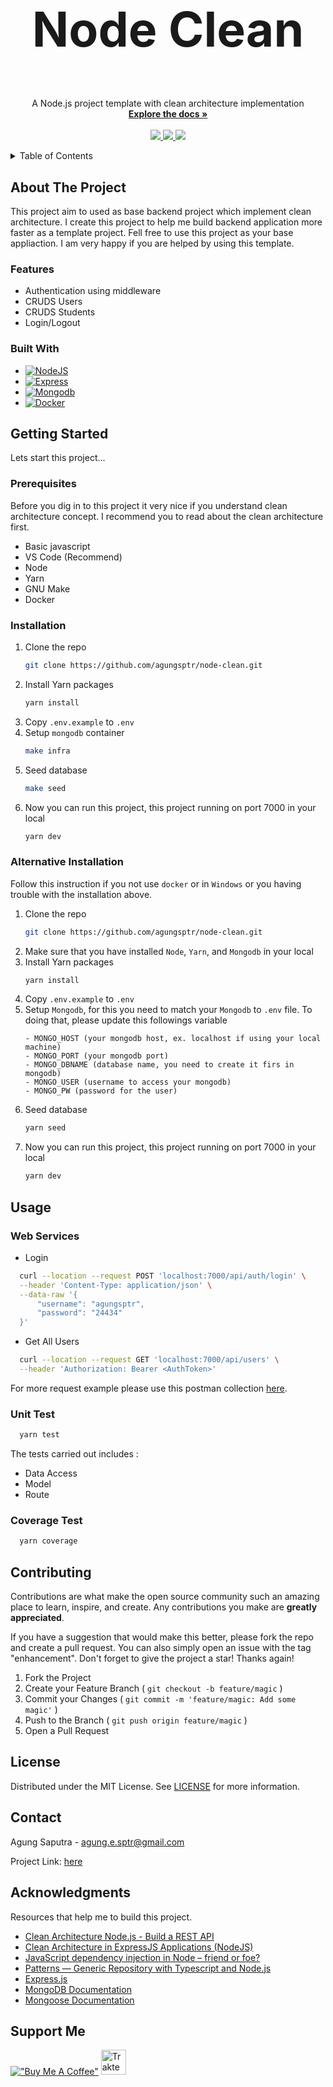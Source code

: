 <!-- PROJECT LOGO -->
<br />
<div align="center">
  <h2 align="center" style="font-size:8vw;">Node Clean</h2>

  <p align="center">
    A Node.js project template with clean architecture implementation
    <br />
    <a href="https://github.com/agungsptr/node-clean"><strong>Explore the docs »</strong></a>
    <br />
    <br />
    <a href="https://github.com/agungsptr/node-clean/stargazers">
      <img src="https://img.shields.io/github/stars/agungsptr/node-clean.svg">
    </a>
    <a href="https://github.com/agungsptr/node-clean/network">
      <img src="https://img.shields.io/github/forks/agungsptr/node-clean.svg?color=blue">
    </a>
    <a href="https://github.com/agungsptr/node-clean/network">
      <img src="https://img.shields.io/github/contributors/agungsptr/node-clean.svg?color=blue">
    </a>
  </p>
</div>


<!-- TABLE OF CONTENTS -->
<details>
  <summary>Table of Contents</summary>
  <ol>
    <li>
      <a href="#about-the-project">About The Project</a>
      <ul>
        <li><a href="#feature">Feature</a></li>
        <li><a href="#built-with">Built With</a></li>
      </ul>
    </li>
    <li>
      <a href="#getting-started">Getting Started</a>
      <ul>
        <li><a href="#prerequisites">Prerequisites</a></li>
        <li><a href="#installation">Installation</a></li>
        <li><a href="#alternative-installation">Alternative Installation</a></li>
      </ul>
    </li>
    <li>
      <a href="#usage">Usage</a>
      <ul>
        <li><a href="#web-services">Web Services</a></li>
        <li><a href="#unit-test">Unit Test</a></li>
        <li><a href="#coverage-test">Coverage Test</a></li>
      </ul>
    </li>
    <li><a href="#contributing">Contributing</a></li>
    <li><a href="#license">License</a></li>
    <li><a href="#contact">Contact</a></li>
    <li><a href="#acknowledgments">Acknowledgments</a></li>
    <li><a href="#support-me">Support Me</a></li>
  </ol>
</details>


<!-- ABOUT THE PROJECT -->
## About The Project
This project aim to used as base backend project which implement clean architecture. 
I create this project to help me build backend application more faster as a template project.
Fell free to use this project as your base appliaction.
I am very happy if you are helped by using this template.

### Features
* Authentication using middleware
* CRUDS Users
* CRUDS Students
* Login/Logout

### Built With
* [![NodeJS](https://img.shields.io/badge/node.js-6DA55F?style=for-the-badge&logo=node.js&logoColor=white)](https://nodejs.dev)
* [![Express](https://img.shields.io/badge/Express.js-404D59?style=for-the-badge&logo=express)](https://expressjs.com)
* [![Mongodb](https://img.shields.io/badge/MongoDB-4EA94B?style=for-the-badge&logo=mongodb&logoColor=white)](https://www.mongodb.com)
* [![Docker](https://img.shields.io/badge/docker-%230db7ed.svg?style=for-the-badge&logo=docker&logoColor=white)](https://www.docker.com)


<!-- GETTING STARTED -->
## Getting Started
Lets start this project...

### Prerequisites
Before you dig in to this project it very nice if you understand clean architecture concept. I recommend you to read about the clean architecture first.

* Basic javascript
* VS Code (Recommend)
* Node
* Yarn
* GNU Make
* Docker

### Installation
1. Clone the repo
   ```sh
   git clone https://github.com/agungsptr/node-clean.git
   ```
2. Install Yarn packages
   ```sh
   yarn install
   ```
3. Copy `.env.example` to `.env`
4. Setup `mongodb` container
   ```sh
   make infra
   ```
5. Seed database
   ```sh
   make seed
   ```
6. Now you can run this project, this project running on port 7000 in your local
   ```sh
   yarn dev
   ```

### Alternative Installation
Follow this instruction if you not use `docker` or in `Windows` or you having trouble with the installation above.

1. Clone the repo
   ```sh
   git clone https://github.com/agungsptr/node-clean.git
   ```
2. Make sure that you have installed `Node`, `Yarn`, and `Mongodb` in your local
3. Install Yarn packages
   ```sh
   yarn install
   ```
4. Copy `.env.example` to `.env`
5. Setup `Mongodb`, for this you need to match your `Mongodb` to `.env` file. To doing that, please update this followings variable
   ```
   - MONGO_HOST (your mongodb host, ex. localhost if using your local machine)
   - MONGO_PORT (your mongodb port)
   - MONGO_DBNAME (database name, you need to create it firs in mongodb)
   - MONGO_USER (username to access your mongodb)
   - MONGO_PW (password for the user)
   ```
6. Seed database
   ```sh
   yarn seed
   ```
7. Now you can run this project, this project running on port 7000 in your local
   ```sh
   yarn dev
   ```


<!-- USAGE EXAMPLES -->
## Usage
### Web Services

* Login
```sh
  curl --location --request POST 'localhost:7000/api/auth/login' \
  --header 'Content-Type: application/json' \
  --data-raw '{
      "username": "agungsptr",
      "password": "24434"
  }'
```

* Get All Users
```sh
  curl --location --request GET 'localhost:7000/api/users' \
  --header 'Authorization: Bearer <AuthToken>'
```
For more request example please use this postman collection [here](./NodeClean.postman_collection.json).

### Unit Test
```sh
  yarn test
```
The tests carried out includes :
* Data Access
* Model
* Route

### Coverage Test
```sh
  yarn coverage
```


<!-- CONTRIBUTING -->
## Contributing
Contributions are what make the open source community such an amazing place to learn, inspire, and create. Any contributions you make are **greatly appreciated**.

If you have a suggestion that would make this better, please fork the repo and create a pull request. You can also simply open an issue with the tag "enhancement".
Don't forget to give the project a star! Thanks again!

1. Fork the Project
2. Create your Feature Branch ( `git checkout -b feature/magic` )
3. Commit your Changes ( `git commit -m 'feature/magic: Add some magic'` )
4. Push to the Branch ( `git push origin feature/magic` )
5. Open a Pull Request


<!-- LICENSE -->
## License
Distributed under the MIT License. See [LICENSE](./LICENSE) for more information.


<!-- CONTACT -->
## Contact
Agung Saputra - agung.e.sptr@gmail.com

Project Link: [here](https://github.com/agungsptr/node-clean)


<!-- ACKNOWLEDGMENTS -->
## Acknowledgments
Resources that help me to build this project.

* [Clean Architecture Node.js - Build a REST API](https://mannhowie.com/clean-architecture-node)
* [Clean Architecture in ExpressJS Applications (NodeJS)](https://merlino.agency/blog/clean-architecture-in-express-js-applications)
* [JavaScript dependency injection in Node – friend or foe?](https://tsh.io/blog/dependency-injection-in-node-js/)
* [Patterns — Generic Repository with Typescript and Node.js](https://medium.com/@erickwendel/generic-repository-with-typescript-and-node-js-731c10a1b98e)
* [Express.js](https://expressjs.com)
* [MongoDB Documentation](https://www.mongodb.com/docs)
* [Mongoose Documentation](https://mongoosejs.com/docs)


<!-- SUPPORT ME -->
## Support Me
[!["Buy Me A Coffee"](https://www.buymeacoffee.com/assets/img/custom_images/orange_img.png)](https://www.buymeacoffee.com/agungsptr)
<a href="https://trakteer.id/agungesptr/tip" target="_blank"><img id="wse-buttons-preview" src="https://cdn.trakteer.id/images/embed/trbtn-red-1.png" height="40" style="border:0px;height:40px;" alt="Trakteer Saya"></a>
